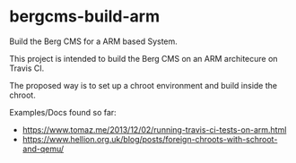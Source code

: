 # bergcms-build-arm
Build the Berg CMS for a ARM based System.

This project is intended to build the Berg CMS on an ARM architecure on Travis CI.

The proposed way is to set up a chroot environment and build inside the chroot.

Examples/Docs found so far:
 - https://www.tomaz.me/2013/12/02/running-travis-ci-tests-on-arm.html
 - https://www.hellion.org.uk/blog/posts/foreign-chroots-with-schroot-and-qemu/
